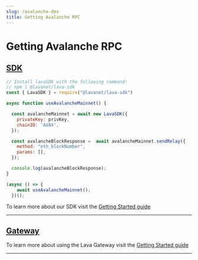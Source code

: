 ```yaml
---
slug: /avalanche-dev
title: Getting Avalanche RPC
---
```


# Getting Avalanche RPC

## [SDK](https://github.com/lavanet/lava-sdk)


```jsx
// Install lavaSDK with the following command:
// npm i @lavanet/lava-sdk
const { LavaSDK } = require("@lavanet/lava-sdk")

async function useAvalancheMainnet() {

  const avalancheMainnet = await new LavaSDK({
    privateKey: privKey,
    chainID: 'AVAX',
  });

  const avalancheBlockResponse =  await avalancheMainnet.sendRelay({
    method: "eth_blockNumber",
    params: [],
  });

  console.log(avalancheBlockResponse);
}

(async () => {
    await useAvalancheMainnet();
  })();
```

To learn more about our SDK visit the [Getting Started guide](https://docs.lavanet.xyz/sdk-getting-started?utm_source=getting-juno-rpc&utm_medium=docs&utm_campaign=juno-pre-grant)

<hr />

## [Gateway](https://gateway.lavanet.xyz)

To learn more about using the Lava Gateway visit the [Getting Started guide](https://docs.lavanet.xyz/gateway-getting-started?utm_source=getting-juno-rpc&utm_medium=docs&utm_campaign=juno-pre-grant)

<hr />
<br />



